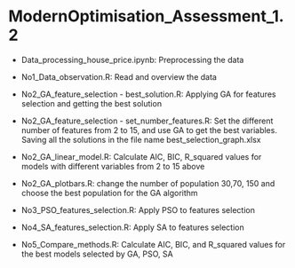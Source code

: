 # ModernOptimisation_Assessment_1.2

- Data\_processing\_house\_price.ipynb: Preprocessing the data

- No1\_Data\_observation.R: Read and overview the data

- No2\_GA\_feature\_selection - best\_solution.R: Applying GA for features selection and getting the best solution

- No2\_GA\_feature\_selection - set\_number\_features.R: Set the different number of features from 2 to 15, and use GA to get the best variables. Saving all the solutions in the file name best\_selection\_graph.xlsx

- No2\_GA\_linear\_model.R: Calculate AIC, BIC, R\_squared values for models with different variables from 2 to 15 above

- No2\_GA\_plotbars.R: change the number of population 30,70, 150 and choose the best population for the GA algorithm

- No3\_PSO\_features\_selection.R: Apply PSO to features selection

- No4\_SA\_features\_selection.R: Apply SA to features selection

- No5\_Compare\_methods.R: Calculate AIC, BIC, and R\_squared values for the best models selected by GA, PSO, SA
